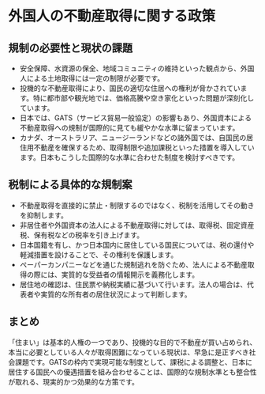 # 外国人の不動産取得に関する政策

## 規制の必要性と現状の課題

*   安全保障、水資源の保全、地域コミュニティの維持といった観点から、外国人による土地取得には一定の制限が必要です。
*   投機的な不動産取得により、国民の適切な住居への権利が脅かされています。特に都市部や観光地では、価格高騰や空き家化といった問題が深刻化しています。
*   日本では、GATS（サービス貿易一般協定）の影響もあり、外国資本による不動産取得への規制が国際的に見ても緩やかな水準に留まっています。
*   カナダ、オーストラリア、ニュージーランドなどの諸外国では、自国民の居住用不動産を確保するため、取得制限や追加課税といった措置を導入しています。日本もこうした国際的な水準に合わせた制度を検討すべきです。

## 税制による具体的な規制案

*   不動産取得を直接的に禁止・制限するのではなく、税制を活用してその動きを抑制します。
*   非居住者や外国資本の法人による不動産取得に対しては、取得税、固定資産税、保有税などの税率を引き上げます。
*   日本国籍を有し、かつ日本国内に居住している国民については、税の還付や軽減措置を設けることで、その権利を保護します。
*   ペーパーカンパニーなどを通じた規制逃れを防ぐため、法人による不動産取得の際には、実質的な受益者の情報開示を義務化します。
*   居住地の確認は、住民票や納税実績に基づいて行います。法人の場合は、代表者や実質的な所有者の居住状況によって判断します。

## まとめ

「住まい」は基本的人権の一つであり、投機的な目的で不動産が買い占められ、本当に必要としている人々が取得困難になっている現状は、早急に是正すべき社会課題です。GATSの枠内で実現可能な制度として、課税による調整と、日本に居住する国民への優遇措置を組み合わせることは、国際的な規制水準とも整合性が取れる、現実的かつ効果的な方策です。